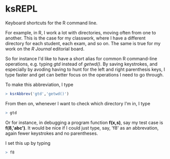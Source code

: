 # ksREPL
Keyboard shortcuts for the R command line.

For example, in R, I work a lot with directories, moving often from one
to another.  This is the case for my classwork, where I have a different
directory for each student, each exam, and so on.  The same is true for
my work on the *R Journal* editorial board.

So for instance I'd like to have a short alias for common R command-line
operations, e.g. typing *gtd* instead of *getwd()*.  By saving
keystrokes, and especially by avoding having to hunt for the left and
right parenthesis keys, I type faster and get can better focus on the
operations I need to go through.

To make this abbreviation, I type 

``` r
> ksrAbbrev('gtd','getwd()')
```

From then on, whenever I want to check which directory I'm in, I type

``` r
> gtd
```

Or for instance, in debugging a program function **f(x,s)**, say my test
case is **f(8,'abc')**.  It would be nice if I could just type, say,
'f8' as an abbrevation, again fewer keystrokes and no parentheses.

I set this up by typing

``` r
> f8
```

